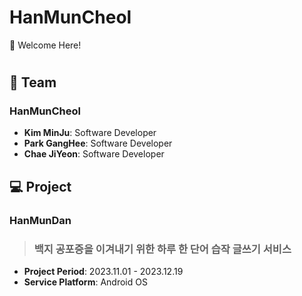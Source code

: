 # HanMunCheol
🤗 Welcome Here!
#

## 👥 Team
### HanMunCheol

- **Kim MinJu**: Software Developer
- **Park GangHee**: Software Developer
- **Chae JiYeon**: Software Developer

## 💻 Project
### HanMunDan
>### 백지 공포증을 이겨내기 위한 하루 한 단어 습작 글쓰기 서비스

- **Project Period**: 2023.11.01 - 2023.12.19
- **Service Platform**: Android OS
